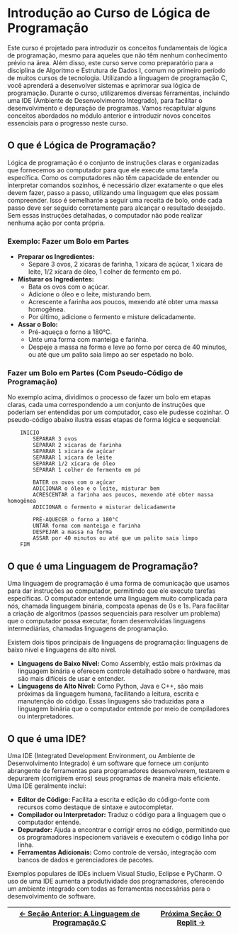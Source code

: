 # Introdução ao Curso de Lógica de Programação

Este curso é projetado para introduzir os conceitos fundamentais de lógica de programação, mesmo para aqueles que não têm nenhum conhecimento prévio na área. Além disso, este curso serve como preparatório para a disciplina de Algoritmo e Estrutura de Dados I, comum no primeiro período de muitos cursos de tecnologia. Utilizando a linguagem de programação C, você aprenderá a desenvolver sistemas e aprimorar sua lógica de programação. Durante o curso, utilizaremos diversas ferramentas, incluindo uma IDE (Ambiente de Desenvolvimento Integrado), para facilitar o desenvolvimento e depuração de programas. Vamos recapitular alguns conceitos abordados no módulo anterior e introduzir novos conceitos essenciais para o progresso neste curso.

## O que é Lógica de Programação?

Lógica de programação é o conjunto de instruções claras e organizadas que fornecemos ao computador para que ele execute uma tarefa específica. Como os computadores não têm capacidade de entender ou interpretar comandos sozinhos, é necessário dizer exatamente o que eles devem fazer, passo a passo, utilizando uma linguagem que eles possam compreender. Isso é semelhante a seguir uma receita de bolo, onde cada passo deve ser seguido corretamente para alcançar o resultado desejado. Sem essas instruções detalhadas, o computador não pode realizar nenhuma ação por conta própria.

### Exemplo: Fazer um Bolo em Partes
- **Preparar os Ingredientes:**
    - Separe 3 ovos, 2 xícaras de farinha, 1 xícara de açúcar, 1 xícara de leite, 1/2 xícara de óleo, 1 colher de fermento em pó.
- **Misturar os Ingredientes:**
    - Bata os ovos com o açúcar.
    - Adicione o óleo e o leite, misturando bem.
    - Acrescente a farinha aos poucos, mexendo até obter uma massa homogênea.
    - Por último, adicione o fermento e misture delicadamente.
- **Assar o Bolo:**
    - Pré-aqueça o forno a 180°C.
    - Unte uma forma com manteiga e farinha.
    - Despeje a massa na forma e leve ao forno por cerca de 40 minutos, ou até que um palito saia limpo ao ser espetado no bolo.

### Fazer um Bolo em Partes (Com Pseudo-Código de Programação)
No exemplo acima, dividimos o processo de fazer um bolo em etapas claras, cada uma correspondendo a um conjunto de instruções que poderiam ser entendidas por um computador, caso ele pudesse cozinhar. O pseudo-código abaixo ilustra essas etapas de forma lógica e sequencial:

```plaintext
    INICIO
        SEPARAR 3 ovos
        SEPARAR 2 xícaras de farinha
        SEPARAR 1 xícara de açúcar
        SEPARAR 1 xícara de leite
        SEPARAR 1/2 xícara de óleo
        SEPARAR 1 colher de fermento em pó

        BATER os ovos com o açúcar
        ADICIONAR o óleo e o leite, misturar bem
        ACRESCENTAR a farinha aos poucos, mexendo até obter massa homogênea
        ADICIONAR o fermento e misturar delicadamente

        PRÉ-AQUECER o forno a 180°C
        UNTAR forma com manteiga e farinha
        DESPEJAR a massa na forma
        ASSAR por 40 minutos ou até que um palito saia limpo
    FIM
```

## O que é uma Linguagem de Programação?

Uma linguagem de programação é uma forma de comunicação que usamos para dar instruções ao computador, permitindo que ele execute tarefas específicas. O computador entende uma linguagem muito complicada para nós, chamada linguagem binária, composta apenas de 0s e 1s. Para facilitar a criação de algoritmos (passos sequenciais para resolver um problema) que o computador possa executar, foram desenvolvidas linguagens intermediárias, chamadas linguagens de programação.

Existem dois tipos principais de linguagens de programação: linguagens de baixo nível e linguagens de alto nível.

- **Linguagens de Baixo Nível:** Como Assembly, estão mais próximas da linguagem binária e oferecem controle detalhado sobre o hardware, mas são mais difíceis de usar e entender.
- **Linguagens de Alto Nível:** Como Python, Java e C++, são mais próximas da linguagem humana, facilitando a leitura, escrita e manutenção do código. Essas linguagens são traduzidas para a linguagem binária que o computador entende por meio de compiladores ou interpretadores.

## O que é uma IDE?

Uma IDE (Integrated Development Environment, ou Ambiente de Desenvolvimento Integrado) é um software que fornece um conjunto abrangente de ferramentas para programadores desenvolverem, testarem e depurarem (corrigirem erros) seus programas de maneira mais eficiente. Uma IDE geralmente inclui:

- **Editor de Código:** Facilita a escrita e edição do código-fonte com recursos como destaque de sintaxe e autocompletar.
- **Compilador ou Interpretador:** Traduz o código para a linguagem que o computador entende.
- **Depurador:** Ajuda a encontrar e corrigir erros no código, permitindo que os programadores inspecionem variáveis e executem o código linha por linha.
- **Ferramentas Adicionais:** Como controle de versão, integração com bancos de dados e gerenciadores de pacotes.

Exemplos populares de IDEs incluem Visual Studio, Eclipse e PyCharm. O uso de uma IDE aumenta a produtividade dos programadores, oferecendo um ambiente integrado com todas as ferramentas necessárias para o desenvolvimento de software.

| [← Seção Anterior: A Linguagem de Programação C](https://github.com/ArturColen/Pre-AEDS1-Workshop/blob/main/materiais/00-historia-da-computacao-e-conceitos-basicos/00.04-a-linguagem-de-programacao-c.md) | [Próxima Seção: O Replit →](https://github.com/ArturColen/Pre-AEDS1-Workshop/blob/main/materiais/01-introducao/01.02-o-replit.md) |
|---------------------------|------------------------------------------------------|